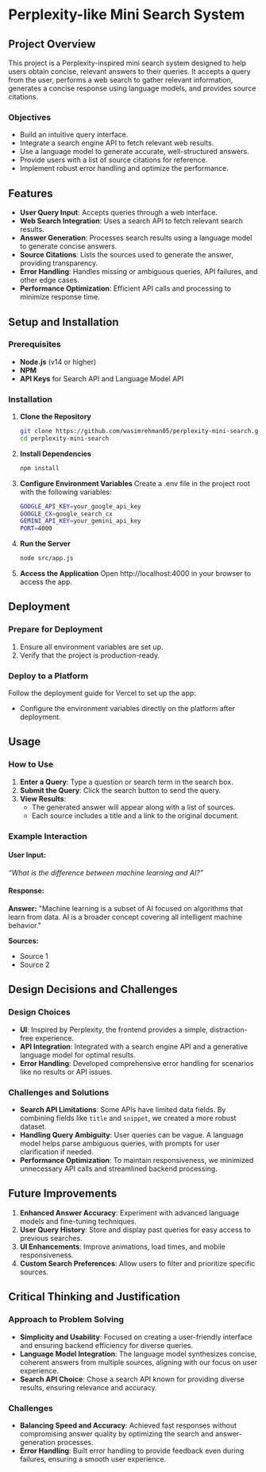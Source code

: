# Perplexity-like Mini Search System

## Project Overview

This project is a Perplexity-inspired mini search system designed to help users obtain concise, relevant answers to their queries. It accepts a query from the user, performs a web search to gather relevant information, generates a concise response using language models, and provides source citations. 

### Objectives
- Build an intuitive query interface.
- Integrate a search engine API to fetch relevant web results.
- Use a language model to generate accurate, well-structured answers.
- Provide users with a list of source citations for reference.
- Implement robust error handling and optimize the performance.

## Features

- **User Query Input**: Accepts queries through a web interface.
- **Web Search Integration**: Uses a search API to fetch relevant search results.
- **Answer Generation**: Processes search results using a language model to generate concise answers.
- **Source Citations**: Lists the sources used to generate the answer, providing transparency.
- **Error Handling**: Handles missing or ambiguous queries, API failures, and other edge cases.
- **Performance Optimization**: Efficient API calls and processing to minimize response time.

## Setup and Installation

### Prerequisites

- **Node.js** (v14 or higher)
- **NPM**
- **API Keys** for Search API and Language Model API

### Installation

1. **Clone the Repository**
   ```bash
   git clone https://github.com/wasimrehman05/perplexity-mini-search.git
   cd perplexity-mini-search 
   ```

2. **Install Dependencies**
   ```bash
   npm install
   ```

3. **Configure Environment Variables**
   Create a .env file in the project root with the following variables:
   ```bash
   GOOGLE_API_KEY=your_google_api_key
   GOOGLE_CX=google_search_cx
   GEMINI_API_KEY=your_gemini_api_key
   PORT=4000
   ```

4. **Run the Server**
   ```bash
   node src/app.js
   ```

5. **Access the Application**
   Open http://localhost:4000 in your browser to access the app.

## Deployment

### Prepare for Deployment
1. Ensure all environment variables are set up.
2. Verify that the project is production-ready.

### Deploy to a Platform
Follow the deployment guide for Vercel to set up the app:
- Configure the environment variables directly on the platform after deployment.

## Usage

### How to Use
1. **Enter a Query**: Type a question or search term in the search box.
2. **Submit the Query**: Click the search button to send the query.
3. **View Results**:
   - The generated answer will appear along with a list of sources.
   - Each source includes a title and a link to the original document.

### Example Interaction
#### User Input:
*“What is the difference between machine learning and AI?”*

#### Response:
**Answer:** "Machine learning is a subset of AI focused on algorithms that learn from data. AI is a broader concept covering all intelligent machine behavior."

**Sources:**
- Source 1
- Source 2

## Design Decisions and Challenges

### Design Choices

- **UI**: Inspired by Perplexity, the frontend provides a simple, distraction-free experience.
- **API Integration**: Integrated with a search engine API and a generative language model for optimal results.
- **Error Handling**: Developed comprehensive error handling for scenarios like no results or API issues.

### Challenges and Solutions

- **Search API Limitations**: Some APIs have limited data fields. By combining fields like `title` and `snippet`, we created a more robust dataset.
- **Handling Query Ambiguity**: User queries can be vague. A language model helps parse ambiguous queries, with prompts for user clarification if needed.
- **Performance Optimization**: To maintain responsiveness, we minimized unnecessary API calls and streamlined backend processing.

## Future Improvements

1. **Enhanced Answer Accuracy**: Experiment with advanced language models and fine-tuning techniques.
2. **User Query History**: Store and display past queries for easy access to previous searches.
3. **UI Enhancements**: Improve animations, load times, and mobile responsiveness.
4. **Custom Search Preferences**: Allow users to filter and prioritize specific sources.

## Critical Thinking and Justification

### Approach to Problem Solving

- **Simplicity and Usability**: Focused on creating a user-friendly interface and ensuring backend efficiency for diverse queries.
- **Language Model Integration**: The language model synthesizes concise, coherent answers from multiple sources, aligning with our focus on user experience.
- **Search API Choice**: Chose a search API known for providing diverse results, ensuring relevance and accuracy.

### Challenges

- **Balancing Speed and Accuracy**: Achieved fast responses without compromising answer quality by optimizing the search and answer-generation processes.
- **Error Handling**: Built error handling to provide feedback even during failures, ensuring a smooth user experience.
